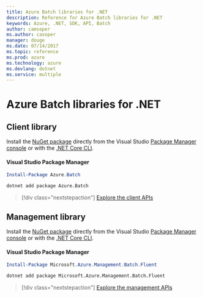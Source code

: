 ```yaml
---
title: Azure Batch libraries for .NET
description: Reference for Azure Batch libraries for .NET
keywords: Azure, .NET, SDK, API, Batch
author: camsoper
ms.author: casoper
manager: douge
ms.date: 07/14/2017
ms.topic: reference
ms.prod: azure
ms.technology: azure
ms.devlang: dotnet
ms.service: multiple
---
```


# Azure Batch libraries for .NET

## Client library

Install the [NuGet package](https://www.nuget.org/packages/Azure.Batch) directly from the Visual Studio [Package Manager console][PackageManager] or with the [.NET Core CLI][DotNetCLI].

#### Visual Studio Package Manager

```powershell
Install-Package Azure.Batch
```

```bash
dotnet add package Azure.Batch
```

> [!div class="nextstepaction"]
> [Explore the client APIs](/dotnet/api/overview/azure/batch/client)


## Management library

Install the [NuGet package](https://www.nuget.org/packages/Microsoft.Azure.Management.Batch.Fluent) directly from the Visual Studio [Package Manager console][PackageManager] or with the [.NET Core CLI][DotNetCLI].

#### Visual Studio Package Manager

```powershell
Install-Package Microsoft.Azure.Management.Batch.Fluent
```

```bash
dotnet add package Microsoft.Azure.Management.Batch.Fluent
```

> [!div class="nextstepaction"]
> [Explore the management APIs](/dotnet/api/overview/azure/batch/management)



[PackageManager]: https://docs.microsoft.com/nuget/tools/package-manager-console
[DotNetCLI]: https://docs.microsoft.com/en-us/dotnet/core/tools/dotnet-add-package
